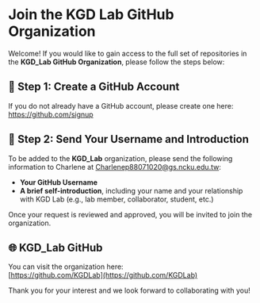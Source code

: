 # Join the KGD Lab GitHub Organization

Welcome! If you would like to gain access to the full set of repositories in the **KGD_Lab GitHub Organization**, please follow the steps below:

## 🔑 Step 1: Create a GitHub Account

If you do not already have a GitHub account, please create one here:  
https://github.com/signup

## 📩 Step 2: Send Your Username and Introduction

To be added to the **KGD_Lab** organization, please send the following information to Charlene at [Charlenep88071020@gs.ncku.edu.tw](mailto:Charlenep88071020@gs.ncku.edu.tw):

- **Your GitHub Username**  
- **A brief self-introduction**, including your name and your relationship with KGD Lab (e.g., lab member, collaborator, student, etc.)

Once your request is reviewed and approved, you will be invited to join the organization.

## 🌐 KGD_Lab GitHub

You can visit the organization here:  
[https://github.com/KGDLab](https://github.com/KGDLab)

Thank you for your interest and we look forward to collaborating with you!
